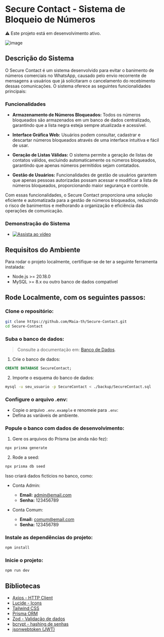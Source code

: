 # Secure Contact - Sistema de Bloqueio de Números

⚠️ Este projeto está em desenvolvimento ativo. 

![image](https://github.com/user-attachments/assets/f0c4ece0-e91c-41d1-8671-5f44e3d21bdc)

## Descrição do Sistema

O Secure Contact é um sistema desenvolvido para evitar o banimento de números comerciais no WhatsApp, causado pelo envio recorrente de mensagens a usuários que já solicitaram o cancelamento do recebimento dessas comunicações. O sistema oferece as seguintes funcionalidades principais:

### Funcionalidades

- **Armazenamento de Números Bloqueados:** Todos os números bloqueados são armazenados em um banco de dados centralizado, garantindo que a lista negra esteja sempre atualizada e acessível.

- **Interface Gráfica Web:** Usuários podem consultar, cadastrar e descartar números bloqueados através de uma interface intuitiva e fácil de usar.

- **Geração de Listas Válidas:** O sistema permite a geração de listas de contatos válidos, excluindo automaticamente os números bloqueados, garantindo que apenas números permitidos sejam contatados.

- **Gestão de Usuários:** Funcionalidades de gestão de usuários garantem que apenas pessoas autorizadas possam acessar e modificar a lista de números bloqueados, proporcionando maior segurança e controle.

Com essas funcionalidades, o Secure Contact proporciona uma solução eficiente e automatizada para a gestão de números bloqueados, reduzindo o risco de banimentos e melhorando a organização e eficiência das operações de comunicação.

### Demonstração do Sistema

- <a href="https://www.youtube.com/watch?v=cgKqwlX52Pc&ab_channel=MaiaTechStudio" target="_blank">
  
  [![Assista ao vídeo](https://github.com/user-attachments/assets/4341073f-92a7-4461-bfeb-3aa5ad2aece7)](https://www.youtube.com/watch?v=cgKqwlX52Pc&ab_channel=MaiaTechStudio)
  </a>

## Requisitos do Ambiente

Para rodar o projeto localmente, certifique-se de ter a seguinte ferramenta instalada:

- Node.js >= 20.18.0
- MySQL >= 8.x ou outro banco de dados compatível

## Rode Localmente, com os seguintes passos:

### Clone o repositório:

```bash
git clone https://github.com/Maia-th/Secure-Contact.git
cd Secure-Contact
```

### Suba o banco de dados:

> Consulte a documentação em: [Banco de Dados](.github/docs/bancoDeDados.md).

1. Crie o banco de dados:

```sql
CREATE DATABASE SecureContact;
```

2. Importe o esquema do banco de dados:

```bash
mysql -u seu_usuario -p SecureContact < ./backup/SecureContact.sql
```
### Configure o arquivo .env:

- Copie o arquivo `.env.example` e renomeie para `.env`:
- Defina as variáveis de ambiente.
  
### Popule o banco com dados de desenvolvimento:

1. Gere os arquivos do Prisma (se ainda não fez):

```bash
npx prisma generate
```

2. Rode a seed:

```bash
npx prisma db seed
```

Isso criará dados fictícios no banco, como:

* Conta Admin:

  * **Email:** admin@email.com
  * **Senha:** 123456789

* Conta Comum:

  * **Email:** comum@email.com
  * **Senha:** 123456789

### Instale as dependências do projeto:

```bash
npm install
```

### Inicie o projeto:

```bash
npm run dev
```

## Bibliotecas

- [Axios - HTTP Client](https://axios-http.com/)
- [Lucide - Icons](https://lucide.dev/)
- [Tailwind CSS](https://tailwindcss.com/)
- [Prisma ORM](https://www.prisma.io/)
- [Zod - Validação de dados](https://zod.dev/)
- [bcrypt - hashing de senhas](https://www.npmjs.com/package/bcrypt)
- [jsonwebtoken (JWT)](https://www.npmjs.com/package/jsonwebtoken)
